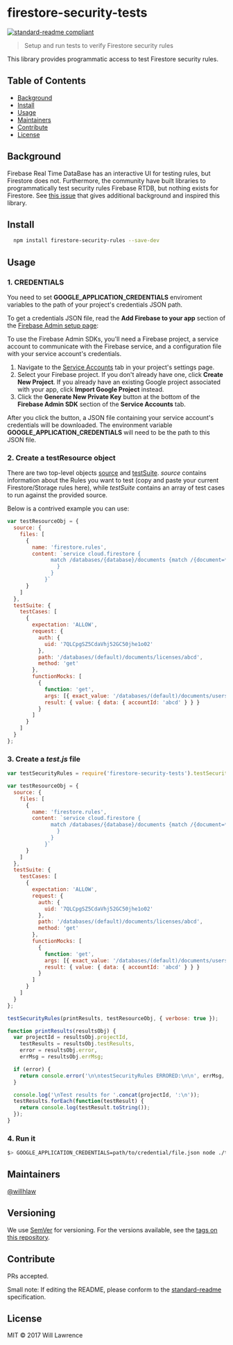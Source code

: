 # firestore-security-tests

[![standard-readme compliant](https://img.shields.io/badge/standard--readme-OK-green.svg?style=flat-square)](https://github.com/RichardLitt/standard-readme)

> Setup and run tests to verify Firestore security rules

This library provides programmatic access to test Firestore security rules.

## Table of Contents

* [Background](#background)
* [Install](#install)
* [Usage](#usage)
* [Maintainers](#maintainers)
* [Contribute](#contribute)
* [License](#license)

## Background

Firebase Real Time DataBase has an interactive UI for testing rules, but Firestore does not. Furthermore, the community have built libraries to programmatically test security rules Firebase RTDB, but nothing exists for Firestore. See [this issue](https://github.com/firebase/bolt/issues/216) that gives additional background and inspired this library.

## Install

```sh
  npm install firestore-security-rules --save-dev
```

## Usage

### 1. CREDENTIALS

You need to set **GOOGLE_APPLICATION_CREDENTIALS** enviroment variables to the path of your project's credentials JSON path.

To get a credentials JSON file, read the **Add Firebase to your app** section of the [Firebase Admin setup page](https://firebase.google.com/docs/admin/setup):

To use the Firebase Admin SDKs, you'll need a Firebase project, a service account to communicate with the Firebase service, and a configuration file with your service account's credentials.

1. Navigate to the [Service Accounts](https://console.firebase.google.com/project/_/settings/serviceaccounts/adminsdk) tab in your project's settings page.
1. Select your Firebase project. If you don't already have one, click **Create New Project**. If you already have an existing Google project associated with your app, click **Import Google Project** instead.
1. Click the **Generate New Private Key** button at the bottom of the **Firebase Admin SDK** section of the **Service Accounts** tab.

After you click the button, a JSON file containing your service account's credentials will be downloaded. The environment variable **GOOGLE_APPLICATION_CREDENTIALS** will need to be the path to this JSON file.

### 2. Create a testResource object

There are two top-level objects [source](https://www.any-api.com/googleapis_com/firebaserules/docs/Definitions/Source) and [testSuite](https://www.any-api.com/googleapis_com/firebaserules/docs/Definitions/TestSuite). _source_ contains information about the Rules you want to test (copy and paste your current Firestore/Storage rules here), while _testSuite_ contains an array of test cases to run against the provided source.

Below is a contrived example you can use:

```js
var testResourceObj = {
  source: {
    files: [
      {
        name: 'firestore.rules',
        content: `service cloud.firestore {
              match /databases/{database}/documents {match /{document=**} {allow read: if request.auth.uid != '7QLCpgSZ5CdaVhj52GC50jhe1o02-INVALID' allow write: if false
                }
              }
            }`
      }
    ]
  },
  testSuite: {
    testCases: [
      {
        expectation: 'ALLOW',
        request: {
          auth: {
            uid: '7QLCpgSZ5CdaVhj52GC50jhe1o02'
          },
          path: '/databases/(default)/documents/licenses/abcd',
          method: 'get'
        },
        functionMocks: [
          {
            function: 'get',
            args: [{ exact_value: '/databases/(default)/documents/users/123' }],
            result: { value: { data: { accountId: 'abcd' } } }
          }
        ]
      }
    ]
  }
};
```

### 3. Create a _test.js_ file

```js
var testSecurityRules = require('firestore-security-tests').testSecurityRules;

var testResourceObj = {
  source: {
    files: [
      {
        name: 'firestore.rules',
        content: `service cloud.firestore {
              match /databases/{database}/documents {match /{document=**} {allow read: if request.auth.uid != '7QLCpgSZ5CdaVhj52GC50jhe1o02-INVALID' allow write: if false
                }
              }
            }`
      }
    ]
  },
  testSuite: {
    testCases: [
      {
        expectation: 'ALLOW',
        request: {
          auth: {
            uid: '7QLCpgSZ5CdaVhj52GC50jhe1o02'
          },
          path: '/databases/(default)/documents/licenses/abcd',
          method: 'get'
        },
        functionMocks: [
          {
            function: 'get',
            args: [{ exact_value: '/databases/(default)/documents/users/123' }],
            result: { value: { data: { accountId: 'abcd' } } }
          }
        ]
      }
    ]
  }
};

testSecurityRules(printResults, testResourceObj, { verbose: true });

function printResults(resultsObj) {
  var projectId = resultsObj.projectId,
    testResults = resultsObj.testResults,
    error = resultsObj.error,
    errMsg = resultsObj.errMsg;

  if (error) {
    return console.error('\n\ntestSecurityRules ERRORED:\n\n', errMsg, error);
  }

  console.log('\nTest results for '.concat(projectId, ':\n'));
  testResults.forEach(function(testResult) {
    return console.log(testResult.toString());
  });
}
```

### 4. Run it

```sh
$> GOOGLE_APPLICATION_CREDENTIALS=path/to/credential/file.json node ./test.js
```

## Maintainers

[@willhlaw](https://github.com/willhlaw)

## Versioning

We use [SemVer](http://semver.org/) for versioning. For the versions available, see the [tags on this repository](https://github.com/willhlaw/firestore-security-rules/tags).

## Contribute

PRs accepted.

Small note: If editing the README, please conform to the [standard-readme](https://github.com/RichardLitt/standard-readme) specification.

## License

MIT © 2017 Will Lawrence
